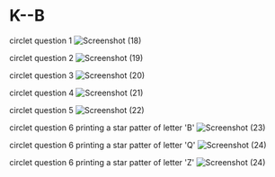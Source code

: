 # K--B

circlet question 1
![Screenshot (18)](https://github.com/krimisha-bhanderi/K--B/assets/131655711/8ee826dc-9f39-4d68-a3cb-518dab0cbde6)

circlet question 2
![Screenshot (19)](https://github.com/krimisha-bhanderi/K--B/assets/131655711/92c7c31c-9135-48d0-8abe-69a05491db33)


circlet question 3
![Screenshot (20)](https://github.com/krimisha-bhanderi/K--B/assets/131655711/18db1c60-a244-4b2d-9147-aa00944e2e0e)

circlet question 4
![Screenshot (21)](https://github.com/krimisha-bhanderi/K--B/assets/131655711/59acda53-8fab-486f-b3eb-a15fc677ea06)

circlet question 5
![Screenshot (22)](https://github.com/krimisha-bhanderi/K--B/assets/131655711/2cdeb40b-b037-42b0-99e9-572461a81baf)

circlet question 6 printing a star patter of letter 'B'
![Screenshot (23)](https://github.com/krimisha-bhanderi/K--B/assets/131655711/f3538ebb-b2da-49bb-912b-71c6bc48ec37)

circlet question 6 printing a star patter of letter 'Q'
![Screenshot (24)](https://github.com/krimisha-bhanderi/K--B/assets/131655711/6237a62c-bda7-4fd6-883d-4466d9663543)

circlet question 6 printing a star patter of letter 'Z'
![Screenshot (24)](https://github.com/krimisha-bhanderi/K--B/assets/131655711/9bc12783-9f56-4061-bd2d-79de09646fd4)
